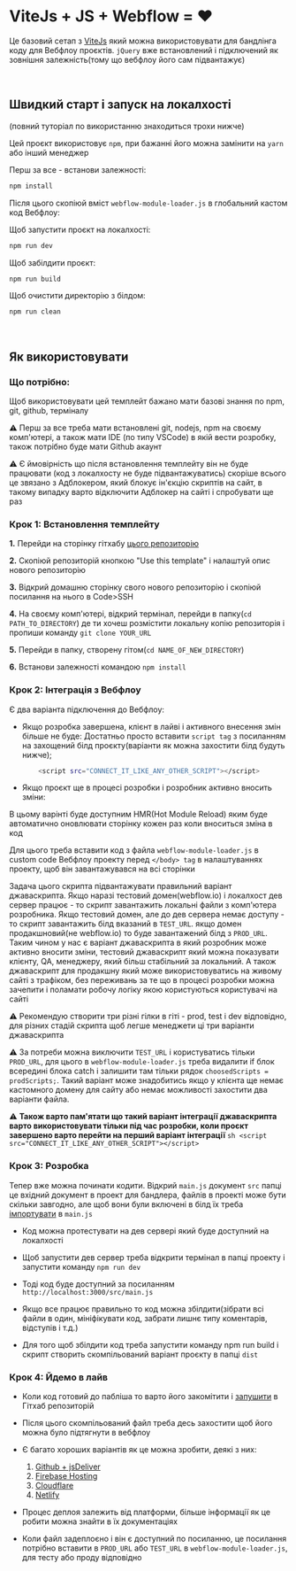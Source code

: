 # ViteJs + JS + Webflow = ❤️

Це базовий сетап з [ViteJs](https://vitejs.dev/) який можна використовувати для бандлінга коду для Вебфлоу проєктів.
`jQuery` вже встановлений і підключений як зовнішня залежність(тому що вебфлоу його сам підвантажує)

<br />

## Швидкий старт і запуск на локалхості

(повний туторіал по використанню знаходиться трохи нижче)

Цей проєкт використовує `npm`, при бажанні його можна замінити на `yarn` або інший менеджер

Перш за все - встанови залежності:

```sh
npm install
```

Після цього скопіюй вміст `webflow-module-loader.js` в глобальний кастом код Вебфлоу:

Щоб запустити проєкт на локалхості:

```sh
npm run dev
```

Щоб забілдити проєкт:

```sh
npm run build
```

Щоб очистити директорію з білдом:

```sh
npm run clean
```
<br />

## Як використовувати

### Що потрібно:

Щоб використовувати цей темплейт бажано мати базові знання по npm, git, github, терміналу

⚠️ Перш за все треба мати встановлені  git, nodejs, npm на своєму комп'ютері, а також мати IDE (по типу VSCode) в якій вести розробку, також потрібно буде мати Github акаунт

⚠️ Є ймовірність що після встановлення темплейту він не буде працювати (код з локалхосту не буде підвантажуватись) скоріше всього це звязано з Адблокером, який блокує ін'єкцію скриптів на сайт, в такому випадку варто відключити Адблокер на сайті і спробувати ще раз

### Крок 1: Встановлення темплейту

**1.** Перейди на сторінку гітхабу [цього репозиторію](https://github.com/theKozman/webflow-vite-template)

**2.** Скопіюй репозиторій кнопкою "Use this template" і налаштуй опис нового репозиторію

**3.** Відкрий домашню сторінку свого нового репозиторію і скопіюй посилання на нього в Code>SSH

**4.** На своєму комп'ютері, відкрий термінал, перейди в папку(`cd PATH_TO_DIRECTORY`) де ти хочеш розмістити локальну копію репозиторія і пропиши команду `git clone YOUR_URL`

**5.** Перейди в папку, створену гітом(`cd NAME_OF_NEW_DIRECTORY`)

**6.** Встанови залежності командою `npm install`

### Крок 2: Інтеграція з Вебфлоу

Є два варіанта підключення до Вебфлоу:

- Якщо розробка завершена, клієнт в лайві і активного внесення змін більше не буде:
    Достатньо просто вставити `script tag` з посиланням на захощений білд проєкту(варіанти як можна захостити білд будуть нижче);
    ```sh
        <script src="CONNECT_IT_LIKE_ANY_OTHER_SCRIPT"></script>
    ``` 


- Якщо проєкт ще в процесі розробки і розробник активно вносить зміни:

В цьому варінті буде доступним HMR(Hot Module Reload) яким буде автоматично оновлювати сторінку кожен раз коли вноситься зміна в код

Для цього треба вставити код з файла `webflow-module-loader.js` в custom code Вебфлоу проекту перед `</body> tag` в налаштуваннях проекту, щоб він завантажувався на всі сторінки

Задача цього скрипта підвантажувати правильний варіант джаваскрипта. Якщо наразі тестовий домен(webflow.io) і локалхост дев сервер працює - то скрипт завантажить локальні файли з комп'ютера розробника. Якщо тестовий домен, але до дев сервера немає доступу - то скрипт завантажить білд вказаний в `TEST_URL`. якщо домен продакшновий(не webflow.io) то буде завантажений білд з `PROD_URL`. Таким чином у нас є варіант джаваскрипта в який розробник може активно вносити зміни, тестовий джаваскрипт який можна показувати клієнту, QA, менеджеру, який більш стабільний за локальний. А також джаваскрипт для продакшну який може використовуватись на живому сайті з трафіком, без переживань за те що в процесі розробки можна зачепити і поламати робочу логіку якою користуються користувачі на сайті

⚠️ Рекомендую створити три різні гілки в гіті - prod, test i dev відповідно, для різних стадій скрипта щоб легше менеджети ці три варіанти джаваскрипта

⚠️ За потреби можна виключити `TEST_URL` і користуватись тільки `PROD_URL`, для цього в `webflow-module-loader.js` треба видалити if блок всередині блока catch і залишити там тільки рядок `choosedScripts = prodScripts;`. Такий варіант може знадобитись якщо у клієнта ще немає кастомного домену для сайту або немає можливості захостити два варіанти файла.

⚠️ **Також варто пам'ятати що такий варіант інтеграції джаваскрипта варто використовувати тільки під час розробки, коли проєкт завершено варто перейти на перший варіант інтеграції**
    ```sh
        <script src="CONNECT_IT_LIKE_ANY_OTHER_SCRIPT"></script>
    ``` 

### Крок 3: Розробка
Тепер вже можна починати кодити. Відкрий `main.js` документ `src` папці
це вхідний документ в проект для бандлера, файлів в проекті може бути скільки завгодно, але щоб вони були включені в білд їх треба [імпортувати](https://developer.mozilla.org/en-US/docs/Web/JavaScript/Reference/Statements/import) в `main.js`

- Код можна протестувати на дев сервері який буде доступний на локалхості

- Щоб запустити дев сервер треба відкрити термінал в папці проекту і запустити команду `npm run dev`

- Тоді код буде доступний за посиланням `http://localhost:3000/src/main.js`

- Якщо все працює правильно то код можна збілдити(зібрати всі файли в один, мініфікувати код, забрати лишнє типу коментарів, відступів і т.д.)

- Для того щоб збілдити код треба запустити команду npm run build і скрипт створить скомпільований варіант проєкту в папці `dist`

### Крок 4: Йдемо в лайв

- Коли код готовий до пабліша то варто його закомітити і [запушити](https://docs.github.com/en/get-started/importing-your-projects-to-github/importing-source-code-to-github/adding-locally-hosted-code-to-github) в Гітхаб репозиторій

- Після цього скомпільований файл треба десь захостити щоб його можна було підтягнути в вебфлоу

- Є багато хороших варіантів як це можна зробити, деякі з них:
    1. [Github + jsDeliver](https://gomakethings.com/how-to-turn-any-github-repo-into-a-cdn/)
    2. [Firebase Hosting](https://firebase.google.com/docs/hosting)
    3. [Cloudflare](https://www.cloudflare.com/en-gb/)
    4. [Netlify](https://docs.netlify.com/get-started/)

- Процес деплоя залежить від платформи, більше інформації як це робити можна знайти в їх документаціях
- Коли файл задеплоєно і він є доступний по посиланню, це посилання потрібно вставити в `PROD_URL` або `TEST_URL` в `webflow-module-loader.js`, для тесту або проду відповідно
